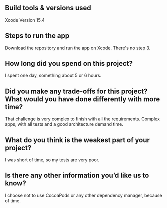 ## Build tools & versions used
Xcode Version 15.4 

## Steps to run the app
Download the repository and run the app on Xcode. There's no step 3.

## How long did you spend on this project?
I spent one day, something about 5 or 6 hours. 

## Did you make any trade-offs for this project? What would you have done differently with more time?
That challenge is very complex to finish with all the requirements. Complex apps, with all tests and a good architecture demand time. 

## What do you think is the weakest part of your project?
I was short of time, so my tests are very poor.

## Is there any other information you’d like us to know?
I choose not to use CocoaPods or any other dependency manager, because of time. 
